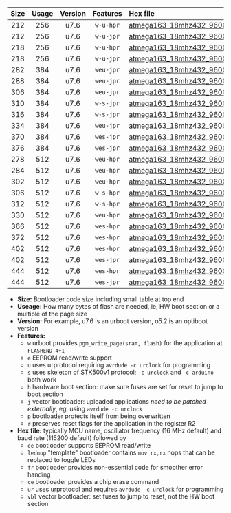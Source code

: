 |Size|Usage|Version|Features|Hex file|
|:-:|:-:|:-:|:-:|:--|
|212|256|u7.6|`w-u-hpr`|[atmega163_18mhz432_9600bps_ur.hex](https://raw.githubusercontent.com/stefanrueger/urboot/main//atmega163_18mhz432_9600bps_ur.hex)|
|212|256|u7.6|`w-u-jpr`|[atmega163_18mhz432_9600bps_ur_vbl.hex](https://raw.githubusercontent.com/stefanrueger/urboot/main//atmega163_18mhz432_9600bps_ur_vbl.hex)|
|218|256|u7.6|`w-u-hpr`|[atmega163_18mhz432_9600bps_lednop_ur.hex](https://raw.githubusercontent.com/stefanrueger/urboot/main//atmega163_18mhz432_9600bps_lednop_ur.hex)|
|218|256|u7.6|`w-u-jpr`|[atmega163_18mhz432_9600bps_lednop_ur_vbl.hex](https://raw.githubusercontent.com/stefanrueger/urboot/main//atmega163_18mhz432_9600bps_lednop_ur_vbl.hex)|
|282|384|u7.6|`weu-jpr`|[atmega163_18mhz432_9600bps_ee_ur_vbl.hex](https://raw.githubusercontent.com/stefanrueger/urboot/main//atmega163_18mhz432_9600bps_ee_ur_vbl.hex)|
|288|384|u7.6|`weu-jpr`|[atmega163_18mhz432_9600bps_ee_lednop_ur_vbl.hex](https://raw.githubusercontent.com/stefanrueger/urboot/main//atmega163_18mhz432_9600bps_ee_lednop_ur_vbl.hex)|
|306|384|u7.6|`weu-jpr`|[atmega163_18mhz432_9600bps_ee_lednop_fr_ur_vbl.hex](https://raw.githubusercontent.com/stefanrueger/urboot/main//atmega163_18mhz432_9600bps_ee_lednop_fr_ur_vbl.hex)|
|310|384|u7.6|`w-s-jpr`|[atmega163_18mhz432_9600bps_vbl.hex](https://raw.githubusercontent.com/stefanrueger/urboot/main//atmega163_18mhz432_9600bps_vbl.hex)|
|316|384|u7.6|`w-s-jpr`|[atmega163_18mhz432_9600bps_lednop_vbl.hex](https://raw.githubusercontent.com/stefanrueger/urboot/main//atmega163_18mhz432_9600bps_lednop_vbl.hex)|
|334|384|u7.6|`weu-jpr`|[atmega163_18mhz432_9600bps_ee_lednop_fr_ce_ur_vbl.hex](https://raw.githubusercontent.com/stefanrueger/urboot/main//atmega163_18mhz432_9600bps_ee_lednop_fr_ce_ur_vbl.hex)|
|370|384|u7.6|`wes-jpr`|[atmega163_18mhz432_9600bps_ee_vbl.hex](https://raw.githubusercontent.com/stefanrueger/urboot/main//atmega163_18mhz432_9600bps_ee_vbl.hex)|
|376|384|u7.6|`wes-jpr`|[atmega163_18mhz432_9600bps_ee_lednop_vbl.hex](https://raw.githubusercontent.com/stefanrueger/urboot/main//atmega163_18mhz432_9600bps_ee_lednop_vbl.hex)|
|278|512|u7.6|`weu-hpr`|[atmega163_18mhz432_9600bps_ee_ur.hex](https://raw.githubusercontent.com/stefanrueger/urboot/main//atmega163_18mhz432_9600bps_ee_ur.hex)|
|284|512|u7.6|`weu-hpr`|[atmega163_18mhz432_9600bps_ee_lednop_ur.hex](https://raw.githubusercontent.com/stefanrueger/urboot/main//atmega163_18mhz432_9600bps_ee_lednop_ur.hex)|
|302|512|u7.6|`weu-hpr`|[atmega163_18mhz432_9600bps_ee_lednop_fr_ur.hex](https://raw.githubusercontent.com/stefanrueger/urboot/main//atmega163_18mhz432_9600bps_ee_lednop_fr_ur.hex)|
|306|512|u7.6|`w-s-hpr`|[atmega163_18mhz432_9600bps.hex](https://raw.githubusercontent.com/stefanrueger/urboot/main//atmega163_18mhz432_9600bps.hex)|
|312|512|u7.6|`w-s-hpr`|[atmega163_18mhz432_9600bps_lednop.hex](https://raw.githubusercontent.com/stefanrueger/urboot/main//atmega163_18mhz432_9600bps_lednop.hex)|
|330|512|u7.6|`weu-hpr`|[atmega163_18mhz432_9600bps_ee_lednop_fr_ce_ur.hex](https://raw.githubusercontent.com/stefanrueger/urboot/main//atmega163_18mhz432_9600bps_ee_lednop_fr_ce_ur.hex)|
|366|512|u7.6|`wes-hpr`|[atmega163_18mhz432_9600bps_ee.hex](https://raw.githubusercontent.com/stefanrueger/urboot/main//atmega163_18mhz432_9600bps_ee.hex)|
|372|512|u7.6|`wes-hpr`|[atmega163_18mhz432_9600bps_ee_lednop.hex](https://raw.githubusercontent.com/stefanrueger/urboot/main//atmega163_18mhz432_9600bps_ee_lednop.hex)|
|402|512|u7.6|`wes-hpr`|[atmega163_18mhz432_9600bps_ee_lednop_fr.hex](https://raw.githubusercontent.com/stefanrueger/urboot/main//atmega163_18mhz432_9600bps_ee_lednop_fr.hex)|
|402|512|u7.6|`wes-jpr`|[atmega163_18mhz432_9600bps_ee_lednop_fr_vbl.hex](https://raw.githubusercontent.com/stefanrueger/urboot/main//atmega163_18mhz432_9600bps_ee_lednop_fr_vbl.hex)|
|444|512|u7.6|`wes-hpr`|[atmega163_18mhz432_9600bps_ee_lednop_fr_ce.hex](https://raw.githubusercontent.com/stefanrueger/urboot/main//atmega163_18mhz432_9600bps_ee_lednop_fr_ce.hex)|
|444|512|u7.6|`wes-jpr`|[atmega163_18mhz432_9600bps_ee_lednop_fr_ce_vbl.hex](https://raw.githubusercontent.com/stefanrueger/urboot/main//atmega163_18mhz432_9600bps_ee_lednop_fr_ce_vbl.hex)|

- **Size:** Bootloader code size including small table at top end
- **Useage:** How many bytes of flash are needed, ie, HW boot section or a multiple of the page size
- **Version:** For example, u7.6 is an urboot version, o5.2 is an optiboot version
- **Features:**
  + `w` urboot provides `pgm_write_page(sram, flash)` for the application at `FLASHEND-4+1`
  + `e` EEPROM read/write support
  + `u` uses urprotocol requiring `avrdude -c urclock` for programming
  + `s` uses skeleton of STK500v1 protocol; `-c urclock` and `-c arduino` both work
  + `h` hardware boot section: make sure fuses are set for reset to jump to boot section
  + `j` vector bootloader: uploaded applications *need to be patched externally*, eg, using `avrdude -c urclock`
  + `p` bootloader protects itself from being overwritten
  + `r` preserves reset flags for the application in the register R2
- **Hex file:** typically MCU name, oscillator frequency (16 MHz default) and baud rate (115200 default) followed by
  + `ee` bootloader supports EEPROM read/write
  + `lednop` "template" bootloader contains `mov rx,rx` nops that can be replaced to toggle LEDs
  + `fr` bootloader provides non-essential code for smoother error handing
  + `ce` bootloader provides a chip erase command
  + `ur` uses urprotocol and requires `avrdude -c urclock` for programming
  + `vbl` vector bootloader: set fuses to jump to reset, not the HW boot section
